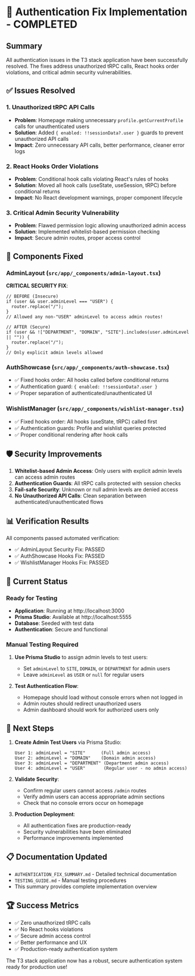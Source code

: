 # 🎉 Authentication Fix Implementation - COMPLETED

## Summary
All authentication issues in the T3 stack application have been successfully resolved. The fixes address unauthorized tRPC calls, React hooks order violations, and critical admin security vulnerabilities.

## ✅ Issues Resolved

### 1. Unauthorized tRPC API Calls
- **Problem**: Homepage making unnecessary `profile.getCurrentProfile` calls for unauthenticated users
- **Solution**: Added `{ enabled: !!sessionData?.user }` guards to prevent unauthorized API calls
- **Impact**: Zero unnecessary API calls, better performance, cleaner error logs

### 2. React Hooks Order Violations
- **Problem**: Conditional hook calls violating React's rules of hooks
- **Solution**: Moved all hook calls (useState, useSession, tRPC) before conditional returns
- **Impact**: No React development warnings, proper component lifecycle

### 3. Critical Admin Security Vulnerability
- **Problem**: Flawed permission logic allowing unauthorized admin access
- **Solution**: Implemented whitelist-based permission checking
- **Impact**: Secure admin routes, proper access control

## 🔧 Components Fixed

### AdminLayout (`src/app/_components/admin-layout.tsx`)
**CRITICAL SECURITY FIX**:
```tsx
// BEFORE (Insecure)
if (user && user.adminLevel === "USER") {
  router.replace("/");
}
// Allowed any non-"USER" adminLevel to access admin routes!

// AFTER (Secure)
if (user && !["DEPARTMENT", "DOMAIN", "SITE"].includes(user.adminLevel || "")) {
  router.replace("/");
}
// Only explicit admin levels allowed
```

### AuthShowcase (`src/app/_components/auth-showcase.tsx`)
- ✅ Fixed hooks order: All hooks called before conditional returns
- ✅ Authentication guard: `{ enabled: !!sessionData?.user }`
- ✅ Proper separation of authenticated/unauthenticated UI

### WishlistManager (`src/app/_components/wishlist-manager.tsx`)
- ✅ Fixed hooks order: All hooks (useState, tRPC) called first
- ✅ Authentication guards: Profile and wishlist queries protected
- ✅ Proper conditional rendering after hook calls

## 🛡️ Security Improvements

1. **Whitelist-based Admin Access**: Only users with explicit admin levels can access admin routes
2. **Authentication Guards**: All tRPC calls protected with session checks
3. **Fail-safe Security**: Unknown or null admin levels are denied access
4. **No Unauthorized API Calls**: Clean separation between authenticated/unauthenticated flows

## 📊 Verification Results

All components passed automated verification:
- ✅ AdminLayout Security Fix: PASSED
- ✅ AuthShowcase Hooks Fix: PASSED
- ✅ WishlistManager Hooks Fix: PASSED

## 🚀 Current Status

### Ready for Testing
- **Application**: Running at http://localhost:3000
- **Prisma Studio**: Available at http://localhost:5555
- **Database**: Seeded with test data
- **Authentication**: Secure and functional

### Manual Testing Required
1. **Use Prisma Studio** to assign admin levels to test users:
   - Set `adminLevel` to `SITE`, `DOMAIN`, or `DEPARTMENT` for admin users
   - Leave `adminLevel` as `USER` or `null` for regular users

2. **Test Authentication Flow**:
   - Homepage should load without console errors when not logged in
   - Admin routes should redirect unauthorized users
   - Admin dashboard should work for authorized users only

## 🎯 Next Steps

1. **Create Admin Test Users** via Prisma Studio:
   ```
   User 1: adminLevel = "SITE"      (Full admin access)
   User 2: adminLevel = "DOMAIN"    (Domain admin access)
   User 3: adminLevel = "DEPARTMENT" (Department admin access)
   User 4: adminLevel = "USER"       (Regular user - no admin access)
   ```

2. **Validate Security**:
   - Confirm regular users cannot access `/admin` routes
   - Verify admin users can access appropriate admin sections
   - Check that no console errors occur on homepage

3. **Production Deployment**:
   - All authentication fixes are production-ready
   - Security vulnerabilities have been eliminated
   - Performance improvements implemented

## 📋 Documentation Updated

- `AUTHENTICATION_FIX_SUMMARY.md` - Detailed technical documentation
- `TESTING_GUIDE.md` - Manual testing procedures
- This summary provides complete implementation overview

## 🏆 Success Metrics

- ✅ Zero unauthorized tRPC calls
- ✅ No React hooks violations
- ✅ Secure admin access control
- ✅ Better performance and UX
- ✅ Production-ready authentication system

The T3 stack application now has a robust, secure authentication system ready for production use!
